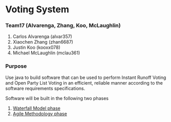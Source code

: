 # Voting System

### Team17 (Alvarenga, Zhang, Koo, McLaughlin)

1)  Carlos Alvarenga (alvar357)
2)  Xiaochen Zhang (zhan6687)
3)  Justin Koo (kooxx078)
4)  Michael McLaughlin (mclau361)

### Purpose
Use java to build software that can be used to perform Instant Runoff Voting and Open Party List Voting in an efficient, reliable manner according to the software requirements specifications.

Software will be built in the following two phases
1. [Waterfall Model phase](https://github.com/carlosandfound/Voting-System/blob/master/Project1/project1guidelines.pdf)    
2. [Agile Methodology phase](https://github.com/carlosandfound/Voting-System/blob/master/Project2/project2guidelines.pdf)
